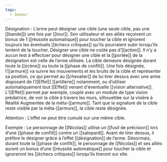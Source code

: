 ```yaml
---
tags:
  - Joueur
---
```

Désignation : 
	L’arme peut désigner une cible (une seule cible, pas une [[bande]]) une fois par [[tour]]. Son utilisateur et ses alliés reçoivent un bonus de 1 [[réussite automatique]] pour toucher la cible et ignorent toujours les éventuels [[échecs critiques]] qu’ils pourraient subir lorsqu’ils tentent de la toucher. Désigner une cible ne coûte pas d’[[action]]. Il n’y a aucun test à effectuer pour désigner une cible et la [[portée]] de la désignation est celle de l’arme utilisée. La cible demeure désignée durant toute la [[scène]] ou toute la [[phase de conflit]]. Une fois désignée, l’[[armure]] va suivre les mouvements et les bruits de la cible et représenter sa position, ce qui permet au [[chevalier]] de lui tirer dessus avec une arme disposant de l’[[Effet]] [[artillerie]] notamment, ou d’utiliser automatiquement tout [[Effet]] venant d'éventuelle [[vision alternative]]. L’[[Effet]] permet par exemple, couplé avec un module de type vision prédatrice, de voir la cible à travers les murs, silhouettée sur la visière à Réalité Augmentée de la méta-[[armure]]. Tant que la signature de la cible reste visible par la méta-[[armure]], la cible reste désignée.

Attention : 
	L’effet ne peut être cumulé sur une même cible.

Exemple :
	Le personnage de [[Nicolas]] utilise un [[fusil de précision]] lors d’une [[phase de conflit]] contre un [[salopard]]. Avant de tirer dessus, il préfère le désigner grâce à l’effet [[désignation]] de l’arme. Désormais, durant toute la [[phase de conflit]], le personnage de [[Nicolas]] et ses alliés auront un bonus d’une [[réussite automatique]] pour toucher la cible et ignoreront les [[échecs critiques]] lorsqu’ils tireront sur elle.